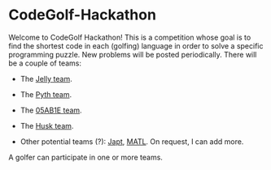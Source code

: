 # CodeGolf-Hackathon

Welcome to CodeGolf Hackathon! This is a competition whose goal is to find the shortest code in each (golfing) language in order to solve a specific programming puzzle. New problems will be posted periodically. There will be a couple of teams:

 - The [Jelly team](https://github.com/DennisMitchell/jelly).
 
 - The [Pyth team](https://github.com/isaacg1/pyth).
 
 - The [05AB1E team](https://github.com/Adriandmen/05AB1E).
 
 - The [Husk team](https://github.com/barbuz/Husk).
 
 - Other potential teams (?): [Japt](https://github.com/ETHproductions/japt/), [MATL](https://github.com/lmendo/MATL). On request, I can add more.

A golfer can participate in one or more teams. 
